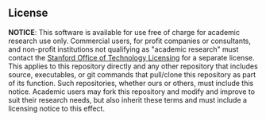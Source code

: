 ## License

**NOTICE**: This software is available for use free of charge for academic research use only. Commercial users, for profit companies or consultants, and non-profit institutions not qualifying as "academic research" must contact the [Stanford Office of Technology Licensing](https://otl.stanford.edu/) for a separate license. This applies to this repository directly and any other repository that includes source, executables, or git commands that pull/clone this repository as part of its function. Such repositories, whether ours or others, must include this notice. Academic users may fork this repository and modify and improve to suit their research needs, but also inherit these terms and must include a licensing notice to this effect.
